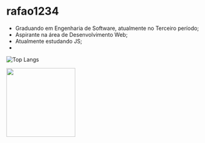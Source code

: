 # rafao1234

- Graduando em Engenharia de Software, atualmente no Terceiro período;
- Aspirante na área de Desenvolvimento Web;
- Atualmente estudando JS;
- 
![Top Langs](https://github-readme-stats.vercel.app/api/top-langs/?username=rafao1234&theme=tokyonight)

<img height="180em" src="https://github-readme-stats.vercel.app/api?username=rafao1234&show_icons=true&hide_border=true&&count_private=true&include_all_commits=true&theme=tokyonight" />
